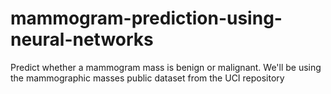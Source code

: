 # mammogram-prediction-using-neural-networks
Predict whether a mammogram mass is benign or malignant. We'll be using the mammographic masses public dataset from the UCI repository
